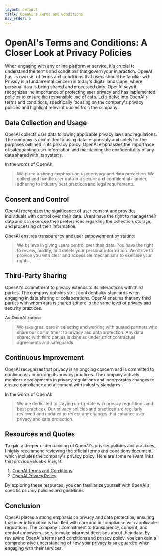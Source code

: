 ```yaml
---
layout: default
title: OpenAI's Terms and Conditions
nav_order: 6
---
```


# OpenAI's Terms and Conditions: A Closer Look at Privacy Policies

When engaging with any online platform or service, it's crucial to understand the terms and conditions that govern your interaction. OpenAI has its own set of terms and conditions that users should be familiar with. Privacy is a fundamental concern in today's digital landscape, where personal data is being shared and processed daily. OpenAI says it recognizes the importance of protecting user privacy and has implemented policies to ensure the responsible use of data. Let’s delve into OpenAI's terms and conditions, specifically focusing on the company's privacy policies and highlight relevant quotes from the company.

## Data Collection and Usage

OpenAI collects user data following applicable privacy laws and regulations. The company is committed to using data responsibly and solely for the purposes outlined in its privacy policy. OpenAI emphasizes the importance of safeguarding user information and maintaining the confidentiality of any data shared with its systems.

In the words of OpenAI:

>We place a strong emphasis on user privacy and data protection. We collect and handle user data in a secure and confidential manner, adhering to industry best practices and legal requirements.

## Consent and Control

OpenAI recognizes the significance of user consent and provides individuals with control over their data. Users have the right to manage their data and can exercise their preferences regarding the collection, storage, and processing of their information.

OpenAI ensures transparency and user empowerment by stating:

>We believe in giving users control over their data. You have the right to review, modify, and delete your personal information. We strive to provide you with clear and accessible mechanisms to exercise your rights.

## Third-Party Sharing

OpenAI's commitment to privacy extends to its interactions with third parties. The company upholds strict confidentiality standards when engaging in data sharing or collaborations. OpenAI ensures that any third parties with whom data is shared adhere to the same level of privacy and security practices.

As OpenAI states:

>We take great care in selecting and working with trusted partners who share our commitment to privacy and data protection. Any data shared with third parties is done so under strict contractual agreements and safeguards.

## Continuous Improvement

OpenAI recognizes that privacy is an ongoing concern and is committed to continuously improving its privacy practices. The company actively monitors developments in privacy regulations and incorporates changes to ensure compliance and alignment with industry standards.

In the words of OpenAI:

>We are dedicated to staying up-to-date with privacy regulations and best practices. Our privacy policies and practices are regularly reviewed and updated to reflect any changes that enhance user privacy and data protection.

## Resources and Quotes

To gain a deeper understanding of OpenAI's privacy policies and practices, I highly recommend reviewing the official terms and conditions document, which includes the company's privacy policy. Here are some relevant links that provide valuable insight:

1. [OpenAI Terms and Conditions](https://openai.com/policies/terms-of-use)
2. [OpenAI Privacy Policy](https://openai.com/privacy-policy)

By exploring these resources, you can familiarize yourself with OpenAI's specific privacy policies and guidelines.

## Conclusion

OpenAI places a strong emphasis on privacy and data protection, ensuring that user information is handled with care and in compliance with applicable regulations. The company's commitment to transparency, consent, and control empowers users to make informed decisions about their data. By reviewing OpenAI's terms and conditions and privacy policy, you can gain a comprehensive understanding of how your privacy is safeguarded when engaging with their services.
